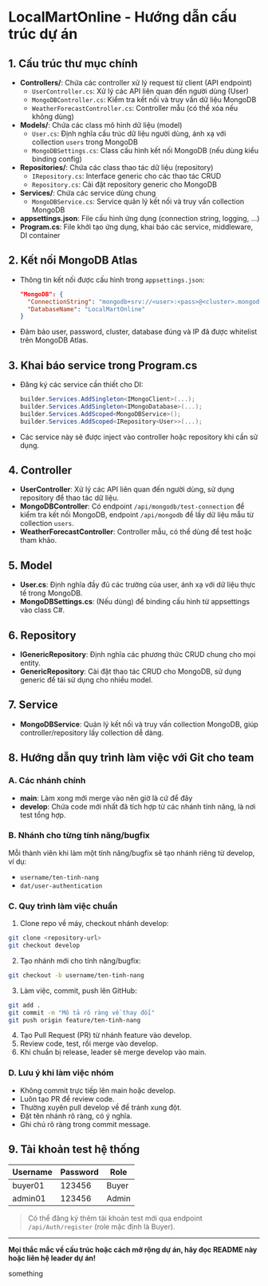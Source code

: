 # LocalMartOnline - Hướng dẫn cấu trúc dự án

## 1. Cấu trúc thư mục chính

- **Controllers/**: Chứa các controller xử lý request từ client (API endpoint)
  - `UserController.cs`: Xử lý các API liên quan đến người dùng (User)
  - `MongoDBController.cs`: Kiểm tra kết nối và truy vấn dữ liệu MongoDB
  - `WeatherForecastController.cs`: Controller mẫu (có thể xóa nếu không dùng)
- **Models/**: Chứa các class mô hình dữ liệu (model)
  - `User.cs`: Định nghĩa cấu trúc dữ liệu người dùng, ánh xạ với collection `users` trong MongoDB
  - `MongoDBSettings.cs`: Class cấu hình kết nối MongoDB (nếu dùng kiểu binding config)
- **Repositories/**: Chứa các class thao tác dữ liệu (repository)
  - `IRepository.cs`: Interface generic cho các thao tác CRUD
  - `Repository.cs`: Cài đặt repository generic cho MongoDB
- **Services/**: Chứa các service dùng chung
  - `MongoDBService.cs`: Service quản lý kết nối và truy vấn collection MongoDB
- **appsettings.json**: File cấu hình ứng dụng (connection string, logging, ...)
- **Program.cs**: File khởi tạo ứng dụng, khai báo các service, middleware, DI container

## 2. Kết nối MongoDB Atlas
- Thông tin kết nối được cấu hình trong `appsettings.json`:
  ```json
  "MongoDB": {
    "ConnectionString": "mongodb+srv://<user>:<pass>@<cluster>.mongodb.net/?retryWrites=true&w=majority&appName=William",
    "DatabaseName": "LocalMartOnline"
  }
  ```
- Đảm bảo user, password, cluster, database đúng và IP đã được whitelist trên MongoDB Atlas.

## 3. Khai báo service trong Program.cs
- Đăng ký các service cần thiết cho DI:
  ```csharp
  builder.Services.AddSingleton<IMongoClient>(...);
  builder.Services.AddSingleton<IMongoDatabase>(...);
  builder.Services.AddScoped<MongoDBService>();
  builder.Services.AddScoped<IRepository<User>>(...);
  ```
- Các service này sẽ được inject vào controller hoặc repository khi cần sử dụng.

## 4. Controller
- **UserController**: Xử lý các API liên quan đến người dùng, sử dụng repository để thao tác dữ liệu.
- **MongoDBController**: Có endpoint `/api/mongodb/test-connection` để kiểm tra kết nối MongoDB, endpoint `/api/mongodb` để lấy dữ liệu mẫu từ collection `users`.
- **WeatherForecastController**: Controller mẫu, có thể dùng để test hoặc tham khảo.

## 5. Model
- **User.cs**: Định nghĩa đầy đủ các trường của user, ánh xạ với dữ liệu thực tế trong MongoDB.
- **MongoDBSettings.cs**: (Nếu dùng) để binding cấu hình từ appsettings vào class C#.

## 6. Repository
- **IGenericRepository**: Định nghĩa các phương thức CRUD chung cho mọi entity.
- **GenericRepository**: Cài đặt thao tác CRUD cho MongoDB, sử dụng generic để tái sử dụng cho nhiều model.

## 7. Service
- **MongoDBService**: Quản lý kết nối và truy vấn collection MongoDB, giúp controller/repository lấy collection dễ dàng.

## 8. Hướng dẫn quy trình làm việc với Git cho team

### A. Các nhánh chính
- **main**: Làm xong mới merge vào nên giờ là cứ để đây
- **develop**: Chứa code mới nhất đã tích hợp từ các nhánh tính năng, là nơi test tổng hợp.

### B. Nhánh cho từng tính năng/bugfix
Mỗi thành viên khi làm một tính năng/bugfix sẽ tạo nhánh riêng từ develop, ví dụ:
- `username/ten-tinh-nang`
- `dat/user-authentication`

### C. Quy trình làm việc chuẩn
1. Clone repo về máy, checkout nhánh develop:
```bash
git clone <repository-url>
git checkout develop
```

2. Tạo nhánh mới cho tính năng/bugfix:
```bash
git checkout -b username/ten-tinh-nang
```

3. Làm việc, commit, push lên GitHub:
```bash
git add .
git commit -m "Mô tả rõ ràng về thay đổi"
git push origin feature/ten-tinh-nang
```

4. Tạo Pull Request (PR) từ nhánh feature vào develop.
5. Review code, test, rồi merge vào develop.
6. Khi chuẩn bị release, leader sẽ merge develop vào main.

### D. Lưu ý khi làm việc nhóm
- Không commit trực tiếp lên main hoặc develop.
- Luôn tạo PR để review code.
- Thường xuyên pull develop về để tránh xung đột.
- Đặt tên nhánh rõ ràng, có ý nghĩa.
- Ghi chú rõ ràng trong commit message.

## 9. Tài khoản test hệ thống

| Username   | Password       | Role   |
|------------|----------------|--------|
| buyer01    | 123456         | Buyer  |
| admin01    | 123456         | Admin  |

> Có thể đăng ký thêm tài khoản test mới qua endpoint `/api/Auth/register` (role mặc định là Buyer).

---
**Mọi thắc mắc về cấu trúc hoặc cách mở rộng dự án, hãy đọc README này hoặc liên hệ leader dự án!**

something